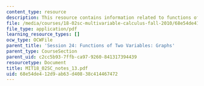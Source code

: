 ```yaml
---
content_type: resource
description: This resource contains information related to functions of two variables.
file: /media/courses/18-02sc-multivariable-calculus-fall-2010/68e54de412d9ab63d40838c414467472_MIT18_02SC_notes_13.pdf
file_type: application/pdf
learning_resource_types: []
ocw_type: OCWFile
parent_title: 'Session 24: Functions of Two Variables: Graphs'
parent_type: CourseSection
parent_uid: c2cc5b93-7ffb-ca97-9260-841317394439
resourcetype: Document
title: MIT18_02SC_notes_13.pdf
uid: 68e54de4-12d9-ab63-d408-38c414467472
---
```


